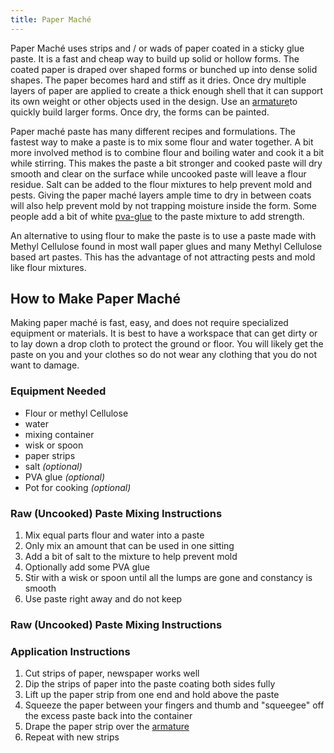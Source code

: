 ```yaml
---
title: Paper Maché
---
```


Paper Maché uses strips and / or wads of paper coated in a sticky glue paste. It is a fast and cheap way to build up solid or hollow forms. The coated paper is draped over shaped forms or bunched up into dense solid shapes. The paper becomes hard and stiff as it dries. Once dry multiple layers of paper are applied to create a thick enough shell that it can support its own weight or other objects used in the design. Use an [armature](../sculpture/armature.md)to quickly build larger forms. Once dry, the forms can be painted.

Paper maché paste has many different recipes and formulations. The fastest way to make a paste is to mix some flour and water together. A bit more involved method is to combine flour and boiling water and cook it a bit while stirring. This makes the paste a bit stronger and cooked paste will dry smooth and clear on the surface while uncooked paste will leave a flour residue. Salt can be added to the flour mixtures to help prevent mold and pests. Giving the paper maché layers ample time to dry in between coats will also help prevent mold by not trapping moisture inside the form. Some people add a bit of white [pva-glue](../woodworking/pva-glue.md) to the paste mixture to add strength.

An alternative to using flour to make the paste is to use a paste made with Methyl Cellulose found in most wall paper glues and many Methyl Cellulose based art pastes. This has the advantage of not attracting pests and mold like flour mixtures.

## How to Make Paper Maché

Making paper maché is fast, easy, and does not require specialized equipment or materials. It is best to have a workspace that can get dirty or to lay down a drop cloth to protect the ground or floor. You will likely get the paste on you and your clothes so do not wear any clothing that you do not want to damage.

### Equipment Needed

- Flour or methyl Cellulose
- water
- mixing container
- wisk or spoon
- paper strips
- salt _(optional)_
- PVA glue _(optional)_
- Pot for cooking _(optional)_

### Raw (Uncooked) Paste Mixing Instructions

1. Mix equal parts flour and water into a paste
2. Only mix an amount that can be used in one sitting
3. Add a bit of salt to the mixture to help prevent mold
4. Optionally add some PVA glue
5. Stir with a wisk or spoon until all the lumps are gone and constancy is smooth
6. Use paste right away and do not keep

### Raw (Uncooked) Paste Mixing Instructions

### Application Instructions

1. Cut strips of paper, newspaper works well
2. Dip the strips of paper into the paste coating both sides fully
3. Lift up the paper strip from one end and hold above the paste
4. Squeeze the paper between your fingers and thumb and "squeegee" off the excess paste back into the container
5. Drape the paper strip over the [armature](armature.md)
6. Repeat with new strips
